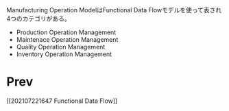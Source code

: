 Manufacturing Operation ModelはFunctional Data Flowモデルを使って表され4つのカテゴリがある。
+ Production Operation Management
+ Maintenace Operation Management
+ Quality Operation Management
+ Inventory Operation Management

# Prev
[[202107221647 Functional Data Flow]]